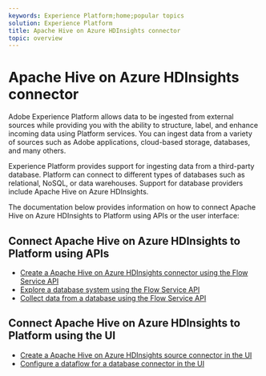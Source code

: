 ```yaml
---
keywords: Experience Platform;home;popular topics
solution: Experience Platform
title: Apache Hive on Azure HDInsights connector
topic: overview
---
```


# Apache Hive on Azure HDInsights connector

Adobe Experience Platform allows data to be ingested from external sources while providing you with the ability to structure, label, and enhance incoming data using Platform services. You can ingest data from a variety of sources such as Adobe applications, cloud-based storage, databases, and many others.

Experience Platform provides support for ingesting data from a third-party database. Platform can connect to different types of databases such as relational, NoSQL, or data warehouses. Support for database providers include Apache Hive on Azure HDInsights.

The documentation below provides information on how to connect Apache Hive on Azure HDInsights to Platform using APIs or the user interface:

## Connect Apache Hive on Azure HDInsights to Platform using APIs

- [Create a Apache Hive on Azure HDInsights connector using the Flow Service API](../../tutorials/api/create/databases/hive.md)
- [Explore a database system using the Flow Service API](../../tutorials/api/explore/database-nosql.md)
- [Collect data from a database using the Flow Service API](../../tutorials/api/collect/database-nosql.md)

## Connect Apache Hive on Azure HDInsights to Platform using the UI

- [Create a Apache Hive on Azure HDInsights source connector in the UI](../../tutorials/ui/create/databases/hive.md)
- [Configure a dataflow for a database connector in the UI](../../tutorials/ui/dataflow/databases.md)